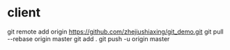 # client
git remote add origin https://github.com/zhejiushiaxing/git_demo.git
git pull --rebase origin master 
git add .
git push -u origin master